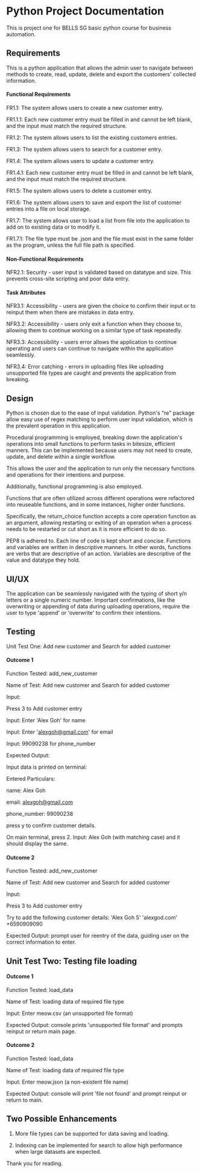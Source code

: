 <h1> Python Project Documentation </h1>

This is project one for BELLS SG basic python course for business automation.

<h2> Requirements </h2>

This is a python application that allows the admin user to navigate between methods to create, read, update, delete and export the customers' collected information.

<h4> Functional Requirements </h4>

FR1.1: The system allows users to create a new customer entry.

FR1.1.1: Each new customer entry must be filled in and cannot be left blank, and the input must match the required structure.

FR1.2: The system allows users to list the existing customers entries.

FR1.3: The system allows users to search for a customer entry.

FR1.4: The system allows users to update a customer entry.

FR1.4.1: Each new customer entry must be filled in and cannot be left blank, and the input must match the required structure.

FR1.5: The system allows users to delete a customer entry.

FR1.6: The system allows users to save and export the list of customer entries into a file on local storage.

FR1.7: The system allows user to load a list from file into the application to add on to existing data or to modify it.

FR1.7.1: The file type must be .json and the file must exist in the same folder as the program, unless the full file path is specified.

<h4> Non-Functional Requirements </h4>

NFR2.1: Security - user input is validated based on datatype and size. This prevents cross-site scripting and poor data entry.

<h4> Task Attributes </h4>

NFR3.1: Accessibility - users are given the choice to confirm their input or to reinput them when there are mistakes in data entry.

NFR3.2: Accessibility - users only exit a function when they choose to, allowing them to continue working on a similar type of task repeatedly.

NFR3.3: Accessibility - users error allows the application to continue operating and users can continue to navigate within the application seamlessly.

NFR3.4: Error catching - errors in uploading files like uploading unsupported file types are caught and prevents the application from breaking.

<h2> Design </h2>

Python is chosen due to the ease of input validation. Python's "re" package allow easy use of regex matching to perform user input validation, which is the prevalent operation in this application.

Procedural programming is employed, breaking down the application's operations into small functions to perform tasks in bitesize, efficient manners. This can be implemented because users may not need to create, update, and delete within a single workflow.

This allows the user and the application to run only the necessary functions and operations for their intentions and purpose.

Additionally, functional programming is also employed.

Functions that are often utilized across different operations were refactored into reuseable functions, and in some instances, higher order functions.

Specifically, the return_choice function accepts a core operation function as an argument, allowing restarting or exiting of an operation when a process needs to be restarted or cut short as it is more efficient to do so.

PEP8 is adhered to. Each line of code is kept short and concise. Functions and variables are written in descriptive manners.
In other words, functions are verbs that are descriptive of an action. Variables are descriptive of the value and datatype they hold.

<h2> UI/UX </h2>

The application can be seamlessly navigated with the typing of short y/n letters or a single numeric number.
Important confirmations, like the overwriting or appending of data during uploading operations, require the user to type 'append' or 'overwrite' to confirm their intentions.

<h2> Testing </h2>

Unit Test One: Add new customer and Search for added customer

<h4> Outcome 1 </h4>

Function Tested: add_new_customer

Name of Test: Add new customer and Search for added customer

Input:

Press 3 to Add customer entry

Input: Enter 'Alex Goh' for name

Input: Enter 'alexgoh@gmail.com' for email

Input: 99090238 for phone_number

Expected Output:

Input data is printed on terminal:

Entered Particulars:

name: Alex Goh

email: alexgoh@gmail.com

phone_number: 99090238

press y to confirm customer details.

On main terminal, press 2. Input: Alex Goh (with matching case) and it should display the same.

<h4> Outcome 2 </h4>

Function Tested: add_new_customer

Name of Test: Add new customer and Search for added customer

Input:

Press 3 to Add customer entry

Try to add the following customer details:
'Alex Goh 5'
'alexgod.com'
+6590909090

Expected Output: prompt user for reentry of the data, guiding user on the correct information to enter.

<h2> Unit Test Two: Testing file loading </h2>

<h4> Outcome 1 </h4>

Function Tested: load_data

Name of Test: loading data of required file type

Input:
Enter meow.csv (an unsupported file format)

Expected Output: console prints 'unsupported file format' and prompts reinput or return main page.

<h4> Outcome 2 </h4>

Function Tested: load_data

Name of Test: loading data of required file type

Input: Enter meow.json (a non-existent file name)

Expected Output: console will print 'file not found' and prompt reinput or return to main.

<h2> Two Possible Enhancements </h2>

1. More file types can be supported for data saving and loading.

2. Indexing can be implemented for search to allow high performance when large datasets are expected.

Thank you for reading.
